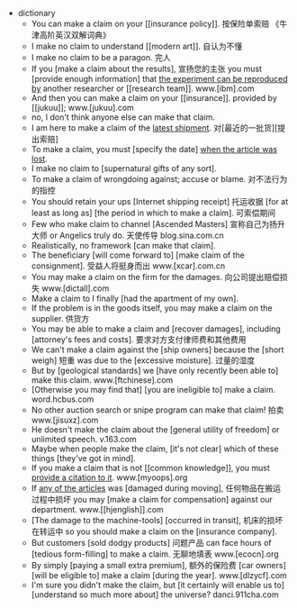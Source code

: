 - dictionary 
    - You can make a claim on your [[insurance policy]]. 按保险单索赔 《牛津高阶英汉双解词典》
    - I make no claim to understand [[modern art]]. 自认为不懂
    - I make no claim to be a paragon. 完人
    - If you [make a claim about the results], 宣扬您的主张 you must [provide enough information] that [the experiment can be reproduced by](((n3QzxCnsb))) another researcher or [[research team]]. www.[ibm].com
    - And then you can make a claim on your [[insurance]]. provided by [[jukuu]]; www.[jukuu].com
    - no, I don't think anyone else can make that claim.
    - I am here to make a claim of the [latest shipment](((CJLx8Eyo2))). 对[最近的一批货][提出索赔]
    - To make a claim, you must [specify the date] [when the article was lost](((CJLx8Eyo2))).
    - I make no claim to [supernatural gifts of any sort].
    - To make a claim of wrongdoing against; accuse or blame. 对不法行为的指控
    - You should retain your ups [Internet shipping receipt] 托运收据 [for at least as long as] [the period in which to make a claim]. 可索偿期间
    - Few who make claim to channel [Ascended Masters] 宣称自己为扬升大师 or Angelics truly do. 天使传导 blog.sina.com.cn
    - Realistically, no framework [can make that claim].
    - The beneficiary [will come forward to] [make claim of the consignment]. 受益人将挺身而出 www.[xcar].com.cn
    - You may make a claim on the firm for the damages. 向公司提出赔偿损失 www.[dictall].com
    - Make a claim to I finally [had the apartment of my own].
    - If the problem is in the goods itself, you may make a claim on the supplier. 供货方
    - You may be able to make a claim and [recover damages], including [attorney's fees and costs]. 要求对方支付律师费和其他费用
    - We can't make a claim against the [ship owners] because the [short weigh] 短重 was due to the [excessive moisture]. 过量的湿度
    - But by [geological standards] we [have only recently been able to] make this claim. www.[ftchinese].com
    - [Otherwise you may find that] [you are ineligible to] make a claim. word.hcbus.com
    - No other auction search or snipe program can make that claim! 拍卖 www.[jisuxz].com
    - He doesn't make the claim about the [general utility of freedom] or unlimited speech. v.163.com
    - Maybe when people make the claim, [it's not clear] which of these things [they've got in mind].
    - If you make a claim that is not [[common knowledge]], you must [provide a citation to it]([[citation]]). www.[myoops].org
    - If [any of the articles](((CJLx8Eyo2))) was [damaged during moving], 任何物品在搬运过程中损坏 you may [make a claim for compensation] against our department. www.[[hjenglish]].com
    - [The damage to the machine-tools] [occurred in transit], 机床的损坏 在转运中 so you should make a claim on the [insurance company].
    - But customers [sold dodgy products] 问题产品 can face hours of [tedious form-filling] to make a claim. 无聊地填表 www.[ecocn].org
    - By simply [paying a small extra premium], 额外的保险费 [car owners] [will be eligible to] make a claim [during the year]. www.[dlzycf].com
    - I'm sure you didn't make the claim, but [it certainly will enable us to] [understand so much more about] the universe? danci.911cha.com
